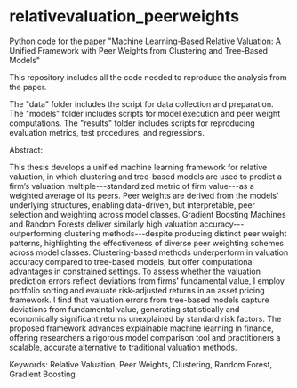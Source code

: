 # relativevaluation_peerweights
Python code for the paper "Machine Learning-Based Relative Valuation: A Unified Framework with Peer Weights from Clustering and Tree-Based Models"

This repository includes all the code needed to reproduce the analysis from the paper.

The "data" folder includes the script for data collection and preparation. The "models" folder includes scripts for model execution and peer weight computations. The "results" folder includes scripts for reproducing evaluation metrics, test procedures, and regressions.


Abstract:

This thesis develops a unified machine learning framework for relative valuation, in which clustering and tree-based models are used to predict a firm’s valuation multiple---standardized metric of firm value---as a weighted average of its peers. Peer weights are derived from the models' underlying structures, enabling data-driven, but interpretable, peer selection and weighting across model classes. Gradient Boosting Machines and Random Forests deliver similarly high valuation accuracy---outperforming clustering methods---despite producing distinct peer weight patterns, highlighting the effectiveness of diverse peer weighting schemes across model classes. Clustering-based methods underperform in valuation accuracy compared to tree-based models, but offer computational advantages in constrained settings. To assess whether the valuation prediction errors reflect deviations from firms' fundamental value, I employ portfolio sorting and evaluate risk-adjusted returns in an asset pricing framework. I find that valuation errors from tree-based models capture deviations from fundamental value, generating statistically and economically significant returns unexplained by standard risk factors. The proposed framework advances explainable machine learning in finance, offering researchers a rigorous model comparison tool and practitioners a scalable, accurate alternative to traditional valuation methods.


Keywords: Relative Valuation, Peer Weights, Clustering, Random Forest, Gradient Boosting
